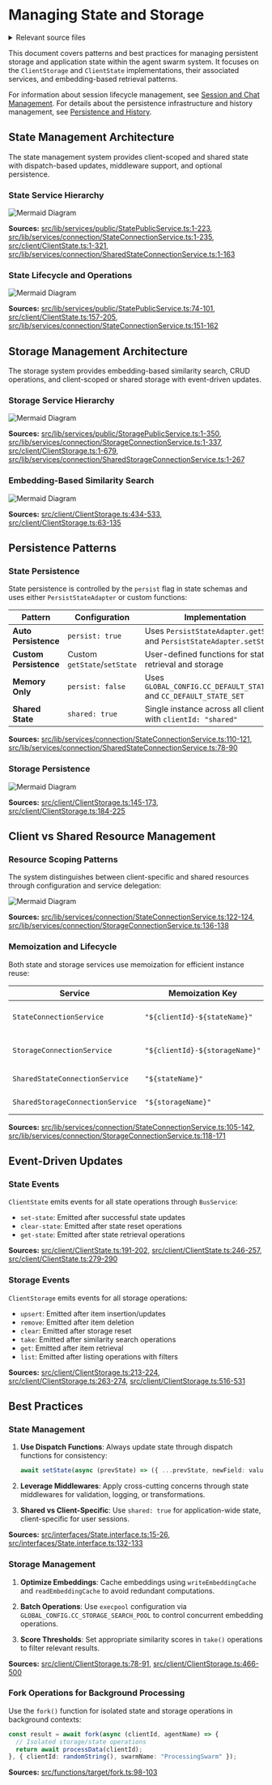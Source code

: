 # Managing State and Storage

<details>
<summary>Relevant source files</summary>

The following files were used as context for generating this wiki page:

- [.npmignore](.npmignore)
- [LICENSE](LICENSE)
- [README.md](README.md)
- [build/.gitkeep](build/.gitkeep)
- [rollup.config.mjs](rollup.config.mjs)
- [schema.png](schema.png)
- [src/client/ClientState.ts](src/client/ClientState.ts)
- [src/client/ClientStorage.ts](src/client/ClientStorage.ts)
- [src/functions/target/fork.ts](src/functions/target/fork.ts)
- [src/interfaces/Embedding.interface.ts](src/interfaces/Embedding.interface.ts)
- [src/interfaces/State.interface.ts](src/interfaces/State.interface.ts)
- [src/interfaces/Storage.interface.ts](src/interfaces/Storage.interface.ts)
- [src/lib/services/connection/SharedStateConnectionService.ts](src/lib/services/connection/SharedStateConnectionService.ts)
- [src/lib/services/connection/SharedStorageConnectionService.ts](src/lib/services/connection/SharedStorageConnectionService.ts)
- [src/lib/services/connection/StateConnectionService.ts](src/lib/services/connection/StateConnectionService.ts)
- [src/lib/services/connection/StorageConnectionService.ts](src/lib/services/connection/StorageConnectionService.ts)
- [src/lib/services/public/HistoryPublicService.ts](src/lib/services/public/HistoryPublicService.ts)
- [src/lib/services/public/StatePublicService.ts](src/lib/services/public/StatePublicService.ts)
- [src/lib/services/public/StoragePublicService.ts](src/lib/services/public/StoragePublicService.ts)

</details>



This document covers patterns and best practices for managing persistent storage and application state within the agent swarm system. It focuses on the `ClientStorage` and `ClientState` implementations, their associated services, and embedding-based retrieval patterns.

For information about session lifecycle management, see [Session and Chat Management](#2.3). For details about the persistence infrastructure and history management, see [Persistence and History](#2.6).

## State Management Architecture

The state management system provides client-scoped and shared state with dispatch-based updates, middleware support, and optional persistence.

### State Service Hierarchy

![Mermaid Diagram](./diagrams\25_Managing_State_and_Storage_0.svg)

**Sources:** [src/lib/services/public/StatePublicService.ts:1-223](), [src/lib/services/connection/StateConnectionService.ts:1-235](), [src/client/ClientState.ts:1-321](), [src/lib/services/connection/SharedStateConnectionService.ts:1-163]()

### State Lifecycle and Operations

![Mermaid Diagram](./diagrams\25_Managing_State_and_Storage_1.svg)

**Sources:** [src/lib/services/public/StatePublicService.ts:74-101](), [src/client/ClientState.ts:157-205](), [src/lib/services/connection/StateConnectionService.ts:151-162]()

## Storage Management Architecture

The storage system provides embedding-based similarity search, CRUD operations, and client-scoped or shared storage with event-driven updates.

### Storage Service Hierarchy

![Mermaid Diagram](./diagrams\25_Managing_State_and_Storage_2.svg)

**Sources:** [src/lib/services/public/StoragePublicService.ts:1-350](), [src/lib/services/connection/StorageConnectionService.ts:1-337](), [src/client/ClientStorage.ts:1-679](), [src/lib/services/connection/SharedStorageConnectionService.ts:1-267]()

### Embedding-Based Similarity Search

![Mermaid Diagram](./diagrams\25_Managing_State_and_Storage_3.svg)

**Sources:** [src/client/ClientStorage.ts:434-533](), [src/client/ClientStorage.ts:63-135]()

## Persistence Patterns

### State Persistence

State persistence is controlled by the `persist` flag in state schemas and uses either `PersistStateAdapter` or custom functions:

| Pattern | Configuration | Implementation |
|---------|--------------|----------------|
| **Auto Persistence** | `persist: true` | Uses `PersistStateAdapter.getState` and `PersistStateAdapter.setState` |
| **Custom Persistence** | Custom `getState`/`setState` | User-defined functions for state retrieval and storage |
| **Memory Only** | `persist: false` | Uses `GLOBAL_CONFIG.CC_DEFAULT_STATE_GET` and `CC_DEFAULT_STATE_SET` |
| **Shared State** | `shared: true` | Single instance across all clients with `clientId: "shared"` |

**Sources:** [src/lib/services/connection/StateConnectionService.ts:110-121](), [src/lib/services/connection/SharedStateConnectionService.ts:78-90]()

### Storage Persistence

![Mermaid Diagram](./diagrams\25_Managing_State_and_Storage_4.svg)

**Sources:** [src/client/ClientStorage.ts:145-173](), [src/client/ClientStorage.ts:184-225]()

## Client vs Shared Resource Management

### Resource Scoping Patterns

The system distinguishes between client-specific and shared resources through configuration and service delegation:

![Mermaid Diagram](./diagrams\25_Managing_State_and_Storage_5.svg)

**Sources:** [src/lib/services/connection/StateConnectionService.ts:122-124](), [src/lib/services/connection/StorageConnectionService.ts:136-138]()

### Memoization and Lifecycle

Both state and storage services use memoization for efficient instance reuse:

| Service | Memoization Key | Lifecycle Management |
|---------|----------------|---------------------|
| `StateConnectionService` | `"${clientId}-${stateName}"` | Tracked in `SessionValidationService`, cleared on dispose |
| `StorageConnectionService` | `"${clientId}-${storageName}"` | Tracked in `SessionValidationService`, cleared on dispose |
| `SharedStateConnectionService` | `"${stateName}"` | No disposal - managed globally |
| `SharedStorageConnectionService` | `"${storageName}"` | No disposal - managed globally |

**Sources:** [src/lib/services/connection/StateConnectionService.ts:105-142](), [src/lib/services/connection/StorageConnectionService.ts:118-171]()

## Event-Driven Updates

### State Events

`ClientState` emits events for all state operations through `BusService`:

- `set-state`: Emitted after successful state updates
- `clear-state`: Emitted after state reset operations  
- `get-state`: Emitted after state retrieval operations

**Sources:** [src/client/ClientState.ts:191-202](), [src/client/ClientState.ts:246-257](), [src/client/ClientState.ts:279-290]()

### Storage Events

`ClientStorage` emits events for all storage operations:

- `upsert`: Emitted after item insertion/updates
- `remove`: Emitted after item deletion
- `clear`: Emitted after storage reset
- `take`: Emitted after similarity search operations
- `get`: Emitted after item retrieval
- `list`: Emitted after listing operations with filters

**Sources:** [src/client/ClientStorage.ts:213-224](), [src/client/ClientStorage.ts:263-274](), [src/client/ClientStorage.ts:516-531]()

## Best Practices

### State Management

1. **Use Dispatch Functions**: Always update state through dispatch functions for consistency:
   ```typescript
   await setState(async (prevState) => ({ ...prevState, newField: value }))
   ```

2. **Leverage Middlewares**: Apply cross-cutting concerns through state middlewares for validation, logging, or transformations.

3. **Shared vs Client-Specific**: Use `shared: true` for application-wide state, client-specific for user sessions.

**Sources:** [src/interfaces/State.interface.ts:15-26](), [src/interfaces/State.interface.ts:132-133]()

### Storage Management

1. **Optimize Embeddings**: Cache embeddings using `writeEmbeddingCache` and `readEmbeddingCache` to avoid redundant computations.

2. **Batch Operations**: Use `execpool` configuration via `GLOBAL_CONFIG.CC_STORAGE_SEARCH_POOL` to control concurrent embedding operations.

3. **Score Thresholds**: Set appropriate similarity scores in `take()` operations to filter relevant results.

**Sources:** [src/client/ClientStorage.ts:78-91](), [src/client/ClientStorage.ts:466-500]()

### Fork Operations for Background Processing

Use the `fork()` function for isolated state and storage operations in background contexts:

```typescript
const result = await fork(async (clientId, agentName) => {
  // Isolated storage/state operations
  return await processData(clientId);
}, { clientId: randomString(), swarmName: "ProcessingSwarm" });
```

**Sources:** [src/functions/target/fork.ts:98-103]()
